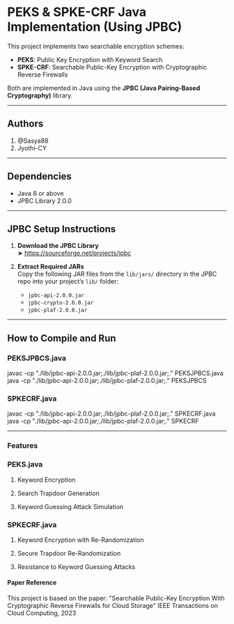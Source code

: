 # PEKS & SPKE-CRF Java Implementation (Using JPBC)

This project implements two searchable encryption schemes:
- **PEKS**: Public Key Encryption with Keyword Search
- **SPKE-CRF**: Searchable Public-Key Encryption with Cryptographic Reverse Firewalls

Both are implemented in Java using the **JPBC (Java Pairing-Based Cryptography)** library.

---
## Authors 
1. @Sasya88
2. Jyothi-CY

---
## Dependencies

- Java 8 or above
- JPBC Library 2.0.0

---

## JPBC Setup Instructions

1. **Download the JPBC Library**  
   ➤ https://sourceforge.net/projects/jpbc

2. **Extract Required JARs**  
   Copy the following JAR files from the `lib/jars/` directory in the JPBC repo into your project’s `lib/` folder:
   - `jpbc-api-2.0.0.jar`
   - `jpbc-crypto-2.0.0.jar`
   - `jpbc-plaf-2.0.0.jar`

---

## How to Compile and Run

### PEKSJPBCS.java
javac -cp "./lib/jpbc-api-2.0.0.jar;./lib/jpbc-plaf-2.0.0.jar;." PEKSJPBCS.java
java -cp "./lib/jpbc-api-2.0.0.jar;./lib/jpbc-plaf-2.0.0.jar;." PEKSJPBCS
### SPKECRF.java
javac -cp "./lib/jpbc-api-2.0.0.jar;./lib/jpbc-plaf-2.0.0.jar;." SPKECRF.java
java -cp "./lib/jpbc-api-2.0.0.jar;./lib/jpbc-plaf-2.0.0.jar;." SPKECRF

---
### Features
### PEKS.java
1. Keyword Encryption

2. Search Trapdoor Generation

3. Keyword Guessing Attack Simulation

### SPKECRF.java
1. Keyword Encryption with Re-Randomization

2. Secure Trapdoor Re-Randomization

3. Resistance to Keyword Guessing Attacks

#### Paper Reference
This project is based on the paper:
"Searchable Public-Key Encryption With Cryptographic Reverse Firewalls for Cloud Storage"
IEEE Transactions on Cloud Computing, 2023
